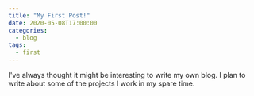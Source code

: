 ```yaml
---
title: "My First Post!"
date: 2020-05-08T17:00:00
categories:
  - blog
tags:
  - first
---
```


I've always thought it might be interesting to write my own blog. I plan to write about some of the projects I work in my spare time.
